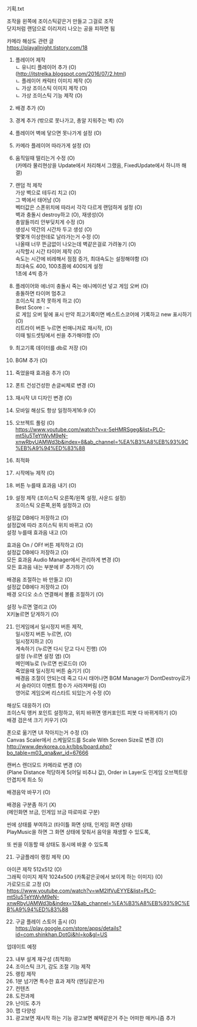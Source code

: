 기획.txt  
  
조작을 왼쪽에 조이스틱같은거 만들고 그걸로 조작  
닷지처럼 랜덤으로 이리저리 나오는 공을 피하면 됨  


카메라 해상도 관련 글  
https://playallnight.tistory.com/18  
  

1. 플레이어 제작  
ㄴ 유니티 플레이어 추가 (O)  
(http://itstrelka.blogspot.com/2016/07/2.html)  
ㄴ 플레이어 캐릭터 이미지 제작 (O)  
ㄴ 가상 조이스틱 이미지 제작 (O)  
ㄴ 가상 조이스틱 기능 제작 (O)  
2. 배경 추가 (O)  
3. 경계 추가 (밖으로 못나가고, 총알 지워주는 벽) (O)  
4. 플레이어 벽에 닿으면 못나가게 설정 (O)  
5. 카메라 플레이어 따라가게 설정 (O)  
6. 움직일때 떨리는거 수정 (O)  
(카메라 물리현상을 Update에서 처리해서 그랬음, FixedUpdate에서 하니까 해결)  
7. 랜덤 적 제작  
가상 벽으로 테두리 치고 (O)  
그 벽에서 태어남 (O)  
벡터값은 스폰위치에 따라서 각각 다르게 랜덤하게 설정 (O)  
벽과 충돌시 destroy하고 (O), 재생성(O)  
총알들끼리 안부딪치게 수정 (O)  
생성시 약간의 시간차 두고 생성 (O)  
몇몇개 이상한데로 날라가는거 수정 (O)  
나올때 너무 뜬금없이 나오는데 벽같은걸로 가려놓기 (O)  
시작할시 시간 타이머 제작 (O)  
속도는 시간에 비레해서 점점 증가, 최대속도는 설정해야함 (O)  
최대속도 400, 100초쯤에 400되게 설정  
1초에 4씩 증가  
  
9. 플레이어와 에너미 충돌시 죽는 에니메이션 넣고 게임 오버 (O)  
충돌하면 타이머 멈추고   
조이스틱 조작 못하게 하고 (O)  
Best Score :  ~  
로 게임 오버 밑에 표시 만약 최고기록이면 베스트스코어에 기록하고 new 표시하기 (O)  
리트라이 버튼 누르면 씬매니저로 재시작, (O)  
이때 빌드셋팅에서 씬을 추가해야함 (O)  
  
  
10. 최고기록 데이터를 db로 저장 (O)  
11. BGM 추가 (O)  
12. 죽었을때 효과음 추가 (O)  
14. 폰트 건성건성한 손글씨체로 변경 (O)  
15. 재시작 UI 디자인 변경 (O)  
  
16. 모바일 해상도 항상 일정하게16:9 (O)  
17. 오브젝트 풀링 (O)  
https://www.youtube.com/watch?v=x-5eHMRSgeg&list=PLO-mt5Iu5TeYtWvM9eN-xnwRbyUAMWd3b&index=8&ab_channel=%EA%B3%A8%EB%93%9C%EB%A9%94%ED%83%88  

18. 최적화  
19. 시작메뉴 제작 (O)  
19. 버튼 누를때 효과음 내기 (O)  
20. 설정 제작 (조이스틱 오른쪽/왼쪽 설정, 사운드 설정)  
조이스틱 오른쪽,왼쪽 설정하고 (O)  

설정값 DB에다 저장하고 (O)  
설정값에 따라 조이스틱 위치 바뀌고 (O)  
설정 누를때 효과음 내고 (O)  
  
효과음 On / OFf 버튼 제작하고 (O)  
설정값 DB에다 저장하고 (O)  
모든 효과음 Audio Manager에서 관리하게 변경 (O)  
모든 효과음 내는 부분에 IF 추가하기 (O)  
  
배경음 조절하는 바 만들고 (O)  
설정값 DB에다 저장하고 (O)  
배경 오디오 소스 연결해서 볼륨 조절하기 (O)  
  
설정 누르면 열리고 (O)  
X키눌르면 닫게하기 (O)  
  
  
21. 인게임에서 일시정지 버튼 제작,  
일시정지 버튼 누르면, (O)  
일시정지하고 (O)  
계속하기 (누르면 다시 닫고 다시 진행) (O)  
설정 (누르면 설정 염) (O)  
메인메뉴로 (누르면 씬로드0) (O)  
죽었을때 일시정지 버튼 숨기기 (O)  
배경음 조절이 안되는데 죽고 다시 태어나면 BGM Manager가 DontDestroy로가서 슬라이더 이벤트 함수가 사라져버림 (O)  
영어로 게임오버 리스타트 되있는거 수정 (O)  
  
해상도 대응하기 (O)  
조이스틱 앵커 포인트 설정하고, 위치 바뀌면 앵커포인트 피봇 다 바뀌게하기 (O)  
배경 검은색 크기 키우기 (O)  
  
폰으로 옮기면 UI 작아지는거 수정 (O)  
Canvas Scaler에서 스케일모드를 Scale With Screen Size로 변경 (O)  
http://www.devkorea.co.kr/bbs/board.php?bo_table=m03_qna&wr_id=67666  
  
캔버스 렌더모드 카메라로 변경 (O)  
(Plane Distance 적당하게 5(어딜 비추냐 값), Order in Layer도 인게임 오브젝트랑 안겹치게 최소 5)  
  
배경음악 바꾸기 (O)  
  
배경음 구분좀 하기 (X)  
(메인화면 브금, 인게임 브금 따로따로 구분)  
  
  
씬에 상태를 부여하고 (타이틀 화면 상태, 인게임 화면 상태)  
PlayMusic을 하면 그 화면 상태에 맞춰서 음악을 재생할 수 있도록,  
  
또 씬을 이동할 때 상태도 동시에 바꿀 수 있도록  
  
  
  
21. 구글플레이 랭킹 제작 (X)  
  
아이콘 제작 512x512 (O)  
그래픽 이미지 제작 1024x500 (카톡같은곳에서 보이게 하는 이미지) (O)  
가로모드로 고정 (O)  
https://www.youtube.com/watch?v=wM2IfVuEYYE&list=PLO-mt5Iu5TeYtWvM9eN-xnwRbyUAMWd3b&index=12&ab_channel=%EA%B3%A8%EB%93%9C%EB%A9%94%ED%83%88  
  
  
22. 구글 플레이 스토어 출시 (O)  
https://play.google.com/store/apps/details?id=com.shinkhan.DotGi&hl=ko&gl=US  
  
  
업데이트 예정  
  
23. 내부 설계 재구성 (최적화)
24. 조이스틱 크기, 감도 조절 기능 제작
25. 랭킹 제작
26. 1분 넘기면 특수한 효과 제작 (엔딩같은거)
27. 컨텐츠 
28. 도전과제
29. 난이도 추가
30. 맵 다양성
31. 광고보면 재시작 하는 기능 
광고보면 혜택같은거 주는 어떠한 매커니즘 추가


